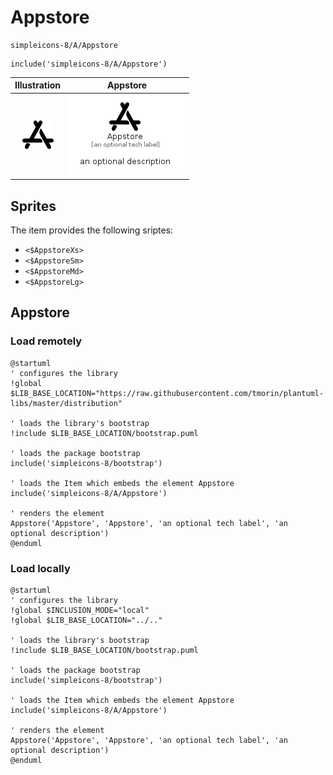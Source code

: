 # Appstore


```text
simpleicons-8/A/Appstore
```

```text
include('simpleicons-8/A/Appstore')
```



| Illustration | Appstore |
| :---: | :---: |
| ![illustration for Illustration](../../simpleicons-8/A/Appstore.png) | ![illustration for Appstore](../../simpleicons-8/A/Appstore.Local.png) |



## Sprites
The item provides the following sriptes:

- `<$AppstoreXs>`
- `<$AppstoreSm>`
- `<$AppstoreMd>`
- `<$AppstoreLg>`





## Appstore

### Load remotely
```plantuml
@startuml
' configures the library
!global $LIB_BASE_LOCATION="https://raw.githubusercontent.com/tmorin/plantuml-libs/master/distribution"

' loads the library's bootstrap
!include $LIB_BASE_LOCATION/bootstrap.puml

' loads the package bootstrap
include('simpleicons-8/bootstrap')

' loads the Item which embeds the element Appstore
include('simpleicons-8/A/Appstore')

' renders the element
Appstore('Appstore', 'Appstore', 'an optional tech label', 'an optional description')
@enduml
```

### Load locally
```plantuml
@startuml
' configures the library
!global $INCLUSION_MODE="local"
!global $LIB_BASE_LOCATION="../.."

' loads the library's bootstrap
!include $LIB_BASE_LOCATION/bootstrap.puml

' loads the package bootstrap
include('simpleicons-8/bootstrap')

' loads the Item which embeds the element Appstore
include('simpleicons-8/A/Appstore')

' renders the element
Appstore('Appstore', 'Appstore', 'an optional tech label', 'an optional description')
@enduml
```

